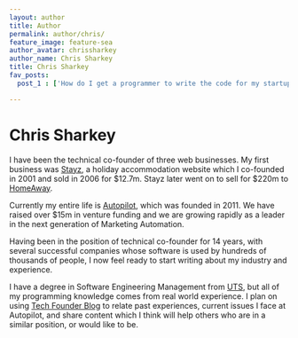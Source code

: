 ```yaml
---
layout: author
title: Author
permalink: author/chris/
feature_image: feature-sea
author_avatar: chrissharkey
author_name: Chris Sharkey
title: Chris Sharkey
fav_posts:
  post_1 : ['How do I get a programmer to write the code for my startup?','how-do-i-get-a-programmer-to-write-code-for-my-startup/', 'A short guide to getting the best our of technical co-founders or contract programmers.']

---
```


# Chris Sharkey

I have been the technical co-founder of three web businesses. My first business was [Stayz](http://www.stayz.com.au), a holiday accommodation website which I co-founded in 2001 and sold in 2006 for $12.7m. Stayz later went on to sell for $220m to [HomeAway](http://www.homeaway.com). 

Currently my entire life is [Autopilot](https://autopilothq.com), which was founded in 2011. We have raised over $15m in venture funding and we are growing rapidly as a leader in the next generation of Marketing Automation.

Having been in the position of technical co-founder for 14 years, with several successful companies whose software is used by hundreds of thousands of people, 
I now feel ready to start writing about my industry and experience. 

I have a degree in Software Engineering Management from [UTS](http://www.uts.edu.au), but all of my programming knowledge comes from real world experience. I plan on using [Tech Founder Blog](http://techfounderblog.com) to relate past experiences, current issues I face at 
Autopilot, and share content which I think will help others who are in a similar position, or would like to be.